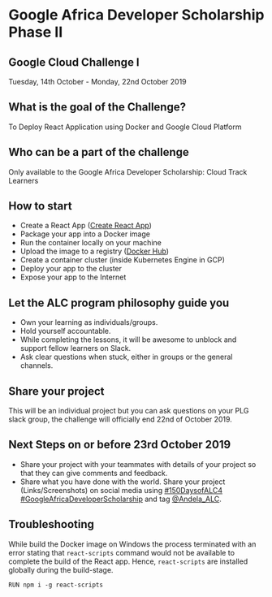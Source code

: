 # Google Africa Developer Scholarship Phase II

## Google Cloud Challenge I

Tuesday, 14th October - Monday, 22nd October 2019

## What is the goal of the Challenge?

To Deploy React Application using Docker and Google Cloud Platform

## Who can be a part of the challenge

Only available to the Google Africa Developer Scholarship: Cloud Track Learners

## How to start

- Create a React App ([Create React App](https://create-react-app.dev/docs/getting-started))
- Package your app into a Docker image
- Run the container locally on your machine
- Upload the image to a registry ([Docker Hub](https://hub.docker.com/))
- Create a container cluster (inside Kubernetes Engine in GCP)
- Deploy your app to the cluster
- Expose your app to the Internet

## Let the ALC program philosophy guide you

- Own your learning as individuals/groups.
- Hold yourself accountable.
- While completing the lessons, it will be awesome to unblock and support fellow learners on Slack.
- Ask clear questions when stuck, either in groups or the general channels.

## Share your project

This will be an individual project but you can ask questions on your PLG slack group, the challenge will officially end 22nd of October 2019.

## Next Steps on or before 23rd October 2019

- Share your project with your teammates with details of your project so that they can give comments and feedback.
- Share what you have done with the world. Share your project (Links/Screenshots) on social media using [#150DaysofALC4](https://twitter.com/search?q=%23150DaysOfALC4) [#GoogleAfricaDeveloperScholarship](https://twitter.com/search?q=%23GoogleAfricaDeveloperScholarship) and tag [@Andela_ALC](https://twitter.com/andela_alc/).

## Troubleshooting

While build the Docker image on Windows the process terminated with an error stating that `react-scripts` command would not be available to complete the build of the React app. Hence, `react-scripts` are installed globally during the build-stage.

```
RUN npm i -g react-scripts
```
